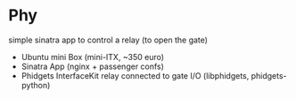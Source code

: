 # Phy

simple sinatra app to control a relay (to open the gate)

- Ubuntu mini Box (mini-ITX, ~350 euro)
- Sinatra App (nginx + passenger confs)
- Phidgets InterfaceKit relay connected to gate I/O (libphidgets, phidgets-python)